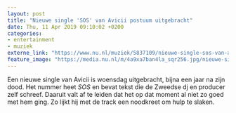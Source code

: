 ```yaml
---
layout: post
title: "Nieuwe single 'SOS' van Avicii postuum uitgebracht"
date: Thu, 11 Apr 2019 09:10:02 +0200
categories: 
- entertainment 
- muziek 
externe_link: "https://www.nu.nl/muziek/5837109/nieuwe-single-sos-van-avicii-postuum-uitgebracht.html"
feature_image: "https://media.nu.nl/m/4a9xa7ban4la_sqr256.jpg/nieuwe-single-sos-van-avicii-postuum-uitgebracht.jpg"
---
```


Een nieuwe single van Avicii is woensdag uitgebracht, bijna een jaar na zijn dood. Het nummer heet <em>SOS</em> en bevat tekst die de Zweedse dj en producer zelf schreef. Daaruit valt af te leiden dat het op dat moment al niet zo goed met hem ging. Zo lijkt hij met de track een noodkreet om hulp te slaken.

